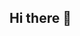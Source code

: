 ## Hi there 👋

<!--
**AfhamSiddiqui1/AfhamSiddiqui1** is a ✨ _special_ ✨ repository because its `README.md` (this file) appears on your GitHub profile.
<h1 align="center">Hi 👋, I'm Muhammad Afham Siddiqui</h1>
<h3 align="center">I'm Currently Learning</h3>

<p align="left"> <img src="https://komarev.com/ghpvc/?username=afhamsiddiqui1&label=Profile%20views&color=0e75b6&style=flat" alt="afhamsiddiqui1" /> </p>

- 🌱 I’m currently learning **Html, CSS, JavaScript, Nodejs**

- 📫 How to reach me **afhamsiddiqui.5@gmail.com**

<h3 align="left">Connect with me:</h3>
<p align="left">
<a href="https://linkedin.com/in/afham siddiqui" target="blank"><img align="center" src="https://raw.githubusercontent.com/rahuldkjain/github-profile-readme-generator/master/src/images/icons/Social/linked-in-alt.svg" alt="afham siddiqui" height="30" width="40" /></a>
<a href="https://instagram.com/muhammad_afham_siddiqui" target="blank"><img align="center" src="https://raw.githubusercontent.com/rahuldkjain/github-profile-readme-generator/master/src/images/icons/Social/instagram.svg" alt="muhammad_afham_siddiqui" height="30" width="40" /></a>
</p>

<h3 align="left">Languages and Tools:</h3>
<p align="left"> <a href="https://www.w3schools.com/css/" target="_blank" rel="noreferrer"> <img src="https://raw.githubusercontent.com/devicons/devicon/master/icons/css3/css3-original-wordmark.svg" alt="css3" width="40" height="40"/> </a> <a href="https://www.w3.org/html/" target="_blank" rel="noreferrer"> <img src="https://raw.githubusercontent.com/devicons/devicon/master/icons/html5/html5-original-wordmark.svg" alt="html5" width="40" height="40"/> </a> </p>

<p>&nbsp;<img align="center" src="https://github-readme-stats.vercel.app/api?username=afhamsiddiqui1&show_icons=true&locale=en" alt="afhamsiddiqui1" /></p>

<p><img align="center" src="https://github-readme-streak-stats.herokuapp.com/?user=afhamsiddiqui1&" alt="afhamsiddiqui1" /></p>

Here are some ideas to get you started:

- 🔭 I’m currently working on ...
- 🌱 I’m currently learning ...
- 👯 I’m looking to collaborate on ...
- 🤔 I’m looking for help with ...
- 💬 Ask me about ...
- 📫 How to reach me: ...
- 😄 Pronouns: ...
- ⚡ Fun fact: ...
-->
